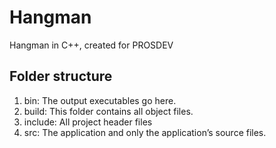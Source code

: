 # Hangman
Hangman in C++, created for PROSDEV

## Folder structure

1. bin: The output executables go here.
2. build: This folder contains all object files.
3. include: All project header files
4. src: The application and only the application’s source files.
